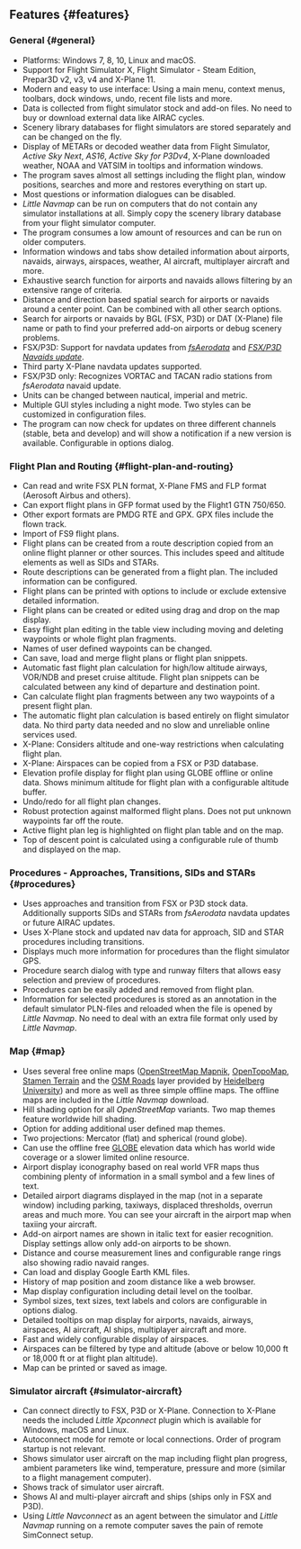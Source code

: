 ## Features {#features}

### General {#general}

* Platforms: Windows 7, 8, 10, Linux and macOS.
* Support for Flight Simulator X, Flight Simulator - Steam Edition, Prepar3D v2, v3, v4 and X-Plane 11.
* Modern and easy to use interface: Using a main menu, context menus, toolbars, dock windows, undo, recent file lists and more.
* Data is collected from flight simulator stock and add-on files. No need to buy or download external data like AIRAC cycles.
* Scenery library databases for flight simulators are stored separately and can be changed on the fly.
* Display of METARs or decoded weather data from Flight Simulator, _Active Sky Next_, _AS16_, _Active Sky for P3Dv4_, X-Plane downloaded weather, NOAA and VATSIM in tooltips and information windows.
* The program saves almost all settings including the flight plan, window positions, searches and more and restores everything on start up.
* Most questions or information dialogues can be disabled.
* _Little Navmap_ can be run on computers that do not contain any simulator installations at all. Simply copy the scenery library database from your flight simulator computer.
* The program consumes a low amount of resources and can be run on older computers.
* Information windows and tabs show detailed information about airports, navaids, airways, airspaces, weather, AI aircraft, multiplayer aircraft and more.
* Exhaustive search function for airports and navaids allows filtering by an extensive range of criteria.
* Distance and direction based spatial search for airports or navaids around a center point. Can be combined with all other search options.
* Search for airports or navaids by BGL \(FSX, P3D\) or DAT \(X-Plane\) file name or path to find your preferred add-on airports or debug scenery problems.
* FSX/P3D: Support for navdata updates from [_fsAerodata_](https://www.fsaerodata.com) and [_FSX/P3D Navaids update_](http://www.aero.sors.fr/navaids3.html).
* Third party X-Plane navdata updates supported.
* FSX/P3D only: Recognizes VORTAC and TACAN radio stations from _fsAerodata_ navaid update.
* Units can be changed between nautical, imperial and metric.
* Multiple GUI styles including a night mode. Two styles can be customized in configuration files.
* The program can now check for updates on three different channels \(stable, beta and develop\) and will show a notification if a new version is available. Configurable in options dialog.

### Flight Plan and Routing {#flight-plan-and-routing}

* Can read and write FSX PLN format, X-Plane FMS and FLP format \(Aerosoft Airbus and others\).
* Can export flight plans in GFP format used by the Flight1 GTN 750/650.
* Other export formats are PMDG RTE and GPX. GPX files include the flown track.
* Import of FS9 flight plans.
* Flight plans can be created from a route description copied from an online flight planner or other sources. This includes speed and altitude elements as well as SIDs and STARs.
* Route descriptions can be generated from a flight plan. The included information can be configured.
* Flight plans can be printed with options to include or exclude extensive detailed information.
* Flight plans can be created or edited using drag and drop on the map display.
* Easy flight plan editing in the table view including moving and deleting waypoints or whole flight plan fragments.
* Names of user defined waypoints can be changed.
* Can save, load and merge flight plans or flight plan snippets.
* Automatic fast flight plan calculation for high/low altitude airways, VOR/NDB and preset cruise altitude. Flight plan snippets can be calculated between any kind of departure and destination point.
* Can calculate flight plan fragments between any two waypoints of a present flight plan.
* The automatic flight plan calculation is based entirely on flight simulator data. No third party data needed and no slow and unreliable online services used.
* X-Plane: Considers altitude and one-way restrictions when calculating flight plan.
* X-Plane: Airspaces can be copied from a FSX or P3D database.
* Elevation profile display for flight plan using GLOBE offline or online data. Shows minimum altitude for flight plan with a configurable altitude buffer.
* Undo/redo for all flight plan changes.
* Robust protection against malformed flight plans. Does not put unknown waypoints far off the route.
* Active flight plan leg is highlighted on flight plan table and on the map.
* Top of descent point is calculated using a configurable rule of thumb and displayed on the map.

### Procedures - Approaches, Transitions, SIDs and STARs {#procedures}

* Uses approaches and transition from FSX or P3D stock data. Additionally supports SIDs and STARs from _fsAerodata_ navdata updates or future AIRAC updates.
* Uses X-Plane stock and updated nav data for approach, SID and STAR procedures including transitions.
* Displays much more information for procedures than the flight simulator GPS.
* Procedure search dialog with type and runway filters that allows easy selection and preview of procedures.
* Procedures can be easily added and removed from flight plan.
* Information for selected procedures is stored as an annotation in the default simulator PLN-files and reloaded when the file is opened by _Little Navmap_. No need to deal with an extra file format only used by _Little Navmap_.

### Map {#map}

* Uses several free online maps \([OpenStreetMap Mapnik](http://www.openstreetmap.org), [OpenTopoMap](http://www.opentopomap.org), [Stamen Terrain](http://maps.stamen.com) and the [OSM Roads](http://korona.geog.uni-heidelberg.de) layer provided by [Heidelberg University](http://giscience.uni-hd.de/)\) and more as well as three simple offline maps. The offline maps are included in the _Little Navmap_ download.
* Hill shading option for all _OpenStreetMap_ variants. Two map themes feature worldwide hill shading.
* Option for adding additional user defined map themes.
* Two projections: Mercator \(flat\) and spherical \(round globe\).
* Can use the offline free [GLOBE](https://ngdc.noaa.gov/mgg/topo/globe.html) elevation data which has world wide coverage or a slower limited online resource.
* Airport display iconography based on real world VFR maps thus combining plenty of information in a small symbol and a few lines of text.
* Detailed airport diagrams displayed in the map \(not in a separate window\) including parking, taxiways, displaced thresholds, overrun areas and much more. You can see your aircraft in the airport map when taxiing your aircraft.
* Add-on airport names are shown in italic text for easier recognition. Display settings allow only add-on airports to be shown.
* Distance and course measurement lines and configurable range rings also showing radio navaid ranges.
* Can load and display Google Earth KML files.
* History of map position and zoom distance like a web browser.
* Map display configuration including detail level on the toolbar.
* Symbol sizes, text sizes, text labels and colors are configurable in options dialog.
* Detailed tooltips on map display for airports, navaids, airways, airspaces, AI aircraft, AI ships, multiplayer aircraft and more.
* Fast and widely configurable display of airspaces.
* Airspaces can be filtered by type and altitude \(above or below 10,000 ft or 18,000 ft or at flight plan altitude\).
* Map can be printed or saved as image.

### Simulator aircraft {#simulator-aircraft}

* Can connect directly to FSX, P3D or X-Plane. Connection to X-Plane needs the included _Little Xpconnect_ plugin which is available for Windows, macOS and Linux.
* Autoconnect mode for remote or local connections. Order of program startup is not relevant.
* Shows simulator user aircraft on the map including flight plan progress, ambient parameters like wind, temperature, pressure and more \(similar to a flight management computer\).
* Shows track of simulator user aircraft.
* Shows AI and multi-player aircraft and ships \(ships only in FSX and P3D\).
* Using _Little Navconnect_ as an agent between the simulator and _Little Navmap_ running on a remote computer saves the pain of remote SimConnect setup.


